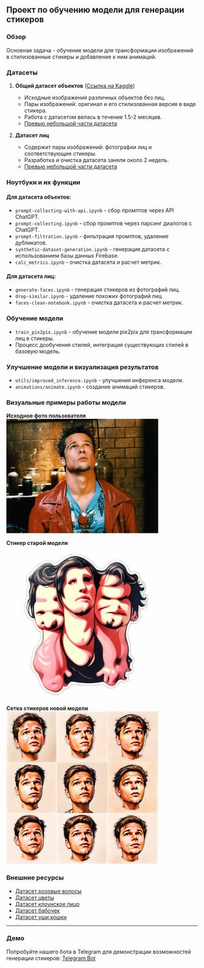 ## Проект по обучению модели для генерации стикеров

### Обзор
Основная задача - обучение модели для трансформации изображений в стилизованные стикеры и добавление к ним анимаций.

### Датасеты

1. **Общий датасет объектов** ([Ссылка на Kaggle](https://www.kaggle.com/datasets/dmitrykutsenko/synthetic-stickers-dataset))
   - Исходные изображения различных объектов без лиц.
   - Пары изображений: оригинал и его стилизованная версия в виде стикера.
   - Работа с датасетом велась в течение 1.5-2 месяцев.
   - [Превью небольшой части датасета](https://huggingface.co/datasets/Alexator26/479_stickers_improved_v2)

2. **Датасет лиц**
   - Содержит пары изображений: фотографии лиц и соответствующие стикеры.
   - Разработка и очистка датасета заняли около 2 недель.
   - [Превью небольшой части датасета](https://huggingface.co/datasets/misshimichka/face_stickers_cleared)

### Ноутбуки и их функции

#### Для датасета объектов:

- `prompt-collecting-with-api.ipynb` - сбор промптов через API ChatGPT.
- `prompt-collecting.ipynb` - сбор промптов через парсинг диалогов с ChatGPT.
- `prompt-filtration.ipynb` - фильтрация промптов, удаление дубликатов.
- `synthetic-dataset-generation.ipynb` - генерация датасета с использованием базы данных Firebase.
- `calc_metrics.ipynb` - очистка датасета и расчет метрик.

#### Для датасета лиц:

- `generate-faces.ipynb` - генерация стикеров из фотографий лиц.
- `drop-similar.ipynb` - удаление похожих фотографий лиц.
- `faces-clean-notebook.ipynb` - очистка датасета и расчет метрик.

### Обучение модели

- `train_pix2pix.ipynb` - обучение модели pix2pix для трансформации лиц в стикеры.
- Процесс дообучения стилей, интеграция существующих стилей в базовую модель.

### Улучшение модели и визуализация результатов

- `utils/improved_inference.ipynb` - улучшения инференса модели.
- `animations/animate.ipynb` - создание анимаций стикеров.

### Визуальные примеры работы модели

**Исходное фото пользователя**  
<img src="imgs/img1.jpg" width="400">

**Стикер старой модели**  
<img src="imgs/img2.jpg" width="400">

**Сетка стикеров новой модели**  
<img src="imgs/img3.jpg" width="400">


### Внешние ресурсы

- [Датасет розовые волосы](https://huggingface.co/datasets/misshimichka/pink_hair_dataset_cleared)
- [Датасет цветы](https://huggingface.co/datasets/misshimichka/flower_faces_dataset_v3)
- [Датасет клоунское лицо](https://huggingface.co/datasets/misshimichka/clown_faces_dataset_cleared)
- [Датасет бабочек](https://huggingface.co/datasets/misshimichka/butterfly_faces_dataset_v1)
- [Датасет уши кошки](https://huggingface.co/datasets/misshimichka/cat_faces_dataset_cleared)

---

### Демо

Попробуйте нашего бота в Telegram для демонстрации возможностей генерации стикеров: [Telegram Bot](https://t.me/hse_project_test_bot)


